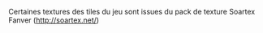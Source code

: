 Certaines textures des tiles du jeu sont issues du pack de texture Soartex Fanver (http://soartex.net/)